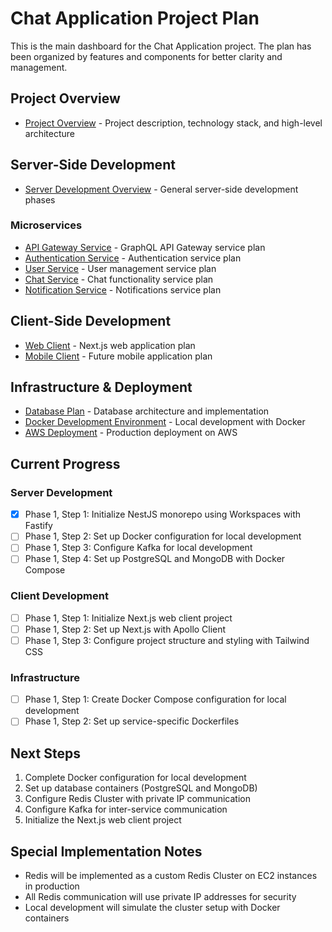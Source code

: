 # Chat Application Project Plan

This is the main dashboard for the Chat Application project. The plan has been organized by features and components for better clarity and management.

## Project Overview
- [Project Overview](PROJECT_OVERVIEW.md) - Project description, technology stack, and high-level architecture

## Server-Side Development
- [Server Development Overview](SERVER_PLAN.md) - General server-side development phases

### Microservices
- [API Gateway Service](server/API_GATEWAY_PLAN.md) - GraphQL API Gateway service plan
- [Authentication Service](server/AUTH_SERVICE_PLAN.md) - Authentication service plan
- [User Service](server/USER_SERVICE_PLAN.md) - User management service plan
- [Chat Service](server/CHAT_SERVICE_PLAN.md) - Chat functionality service plan
- [Notification Service](server/NOTIFICATION_SERVICE_PLAN.md) - Notifications service plan

## Client-Side Development
- [Web Client](client/WEB_CLIENT_PLAN.md) - Next.js web application plan
- [Mobile Client](client/MOBILE_CLIENT_PLAN.md) - Future mobile application plan

## Infrastructure & Deployment
- [Database Plan](DATABASE_PLAN.md) - Database architecture and implementation
- [Docker Development Environment](DOCKER_PLAN.md) - Local development with Docker
- [AWS Deployment](AWS_DEPLOYMENT_PLAN.md) - Production deployment on AWS

## Current Progress

### Server Development
- [x] Phase 1, Step 1: Initialize NestJS monorepo using Workspaces with Fastify
- [ ] Phase 1, Step 2: Set up Docker configuration for local development
- [ ] Phase 1, Step 3: Configure Kafka for local development
- [ ] Phase 1, Step 4: Set up PostgreSQL and MongoDB with Docker Compose

### Client Development
- [ ] Phase 1, Step 1: Initialize Next.js web client project
- [ ] Phase 1, Step 2: Set up Next.js with Apollo Client
- [ ] Phase 1, Step 3: Configure project structure and styling with Tailwind CSS

### Infrastructure
- [ ] Phase 1, Step 1: Create Docker Compose configuration for local development
- [ ] Phase 1, Step 2: Set up service-specific Dockerfiles

## Next Steps
1. Complete Docker configuration for local development
2. Set up database containers (PostgreSQL and MongoDB)
3. Configure Redis Cluster with private IP communication
4. Configure Kafka for inter-service communication
5. Initialize the Next.js web client project

## Special Implementation Notes
- Redis will be implemented as a custom Redis Cluster on EC2 instances in production
- All Redis communication will use private IP addresses for security
- Local development will simulate the cluster setup with Docker containers
